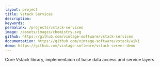 ```yaml
---
layout: project
title: Vstack Services
description: 
keywords: 
permalink: /projects/vstack-services
image: /assets/images/chemistry.svg
github: https://github.com/vintage-software/vstack-services
documentation: https://github.com/vintage-software/vstack/wiki
demo: https://github.com/vintage-software/vstack-server-demo
---
```


Core Vstack library, implementaion of base data access and service layers.